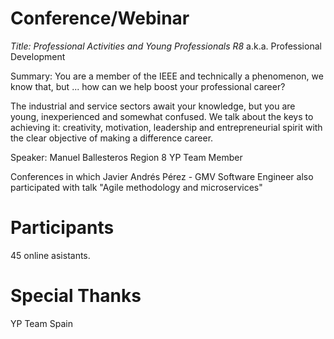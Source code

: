 # Conference/Webinar

*Title: Professional Activities and Young Professionals R8* a.k.a. Professional Development

Summary: You are a member of the IEEE and technically a phenomenon, we know that, but ... how can we help boost your professional career?

The industrial and service sectors await your knowledge, but you are young, inexperienced and somewhat confused. We talk about the keys to achieving it: creativity, motivation, leadership and entrepreneurial spirit with the clear objective of making a difference career.

Speaker: Manuel Ballesteros
Region 8 YP Team Member

Conferences in which Javier Andrés Pérez - GMV Software Engineer also participated with talk "Agile methodology and microservices"


# Participants
45 online asistants. 

# Special Thanks
YP Team Spain


